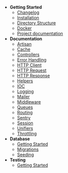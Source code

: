 - **Getting Started**
    - [Changelog](getting-started/changelog.md)
    - [Installation](getting-started/installation.md)
    - [Directory Structure](getting-started/directory-structure.md)
    - [Docker](getting-started/docker)
    - [Project documentation](getting-started/docsify)
- **Documentation**
    - [Artisan](documentation/artisan)
    - [Cache](documentation/cache)
    - [Controllers](documentation/controllers)
    - [Error Handling](documentation/error-handling)
    - [HTTP Client](documentation/http-client)
    - [HTTP Request](documentation/http-request)
    - [HTTP Response](documentation/http-response)
    - [Helpers](documentation/helpers)
    - [IOC](documentation/ioc)
    - [Logging](documentation/logging)
    - [Mailer](documentation/mailer)
    - [Middleware](documentation/middleware)
    - [Queues](documentation/queues)
    - [Routing](documentation/routing)
    - [Sentry](documentation/sentry)
    - [Session](documentation/session)
    - [Unifiers](documentation/unifiers)
    - [Throttling](documentation/throttling)
- **Database**
    - [Getting Started](database/getting-started)
    - [Migrations](database/migrations)
    - [Seeding](database/seeding)
- **Testing**
    - [Getting Started](testing/getting-started)
